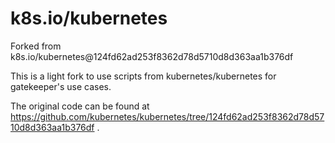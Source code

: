 # k8s.io/kubernetes

Forked from k8s.io/kubernetes@124fd62ad253f8362d78d5710d8d363aa1b376df

This is a light fork to use scripts from kubernetes/kubernetes for gatekeeper's use cases.

The original code can be found at https://github.com/kubernetes/kubernetes/tree/124fd62ad253f8362d78d5710d8d363aa1b376df .
